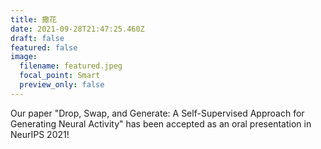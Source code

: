 ```yaml
---
title: 撒花
date: 2021-09-28T21:47:25.460Z
draft: false
featured: false
image:
  filename: featured.jpeg
  focal_point: Smart
  preview_only: false
---
```

Our paper "Drop, Swap, and Generate: A Self-Supervised Approach for Generating Neural Activity" has been accepted as an oral presentation in NeurIPS 2021!